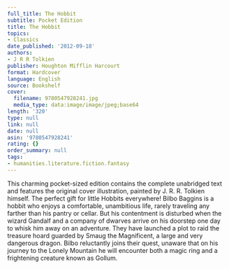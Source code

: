 ```yaml
---
full_title: The Hobbit
subtitle: Pocket Edition
title: The Hobbit
topics:
- Classics
date_published: '2012-09-18'
authors:
- J R R Tolkien
publisher: Houghton Mifflin Harcourt
format: Hardcover
language: English
source: Bookshelf
cover:
  filename: 9780547928241.jpg
  media_type: data:image/image/jpeg;base64
length: '320'
type: null
link: null
date: null
asin: '9780547928241'
rating: {}
order_summary: null
tags:
- humanities.literature.fiction.fantasy
---
```

This charming pocket-sized edition contains the complete unabridged text and features the original cover illustration, painted by J. R. R. Tolkien himself. The perfect gift for little Hobbits everywhere! Bilbo Baggins is a hobbit who enjoys a comfortable, unambitious life, rarely traveling any farther than his pantry or cellar. But his contentment is disturbed when the wizard Gandalf and a company of dwarves arrive on his doorstep one day to whisk him away on an adventure. They have launched a plot to raid the treasure hoard guarded by Smaug the Magnificent, a large and very dangerous dragon. Bilbo reluctantly joins their quest, unaware that on his journey to the Lonely Mountain he will encounter both a magic ring and a frightening creature known as Gollum.
